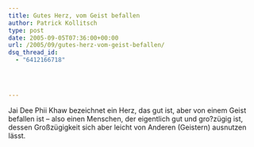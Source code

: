 ```yaml
---
title: Gutes Herz, vom Geist befallen
author: Patrick Kollitsch
type: post
date: 2005-09-05T07:36:00+00:00
url: /2005/09/gutes-herz-vom-geist-befallen/
dsq_thread_id:
  - "6412166718"




---
```

<span class="thai" xml:lang="th" title="Gutes Herz, vom Geist befallen">Jai Dee Phii Khaw</span> bezeichnet ein Herz, das gut ist, aber von einem Geist befallen ist &#8211; also einen Menschen, der eigentlich gut und gro?zügig ist, dessen Gro&szlig;zügigkeit sich aber leicht von Anderen (Geistern) ausnutzen lässt.